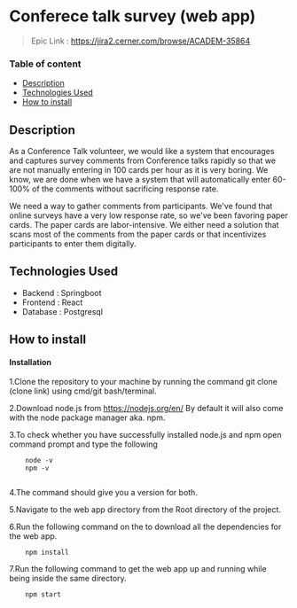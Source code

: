 # Conferece talk survey (web app)
>Epic Link : https://jira2.cerner.com/browse/ACADEM-35864

### Table of content
- [Description](#description)
- [Technologies Used](#technologies-used)
- [How to install](#how-to-install)


## Description
As a Conference Talk volunteer, we would like a system that encourages and captures survey comments from Conference talks rapidly so that we are not manually entering in 100 cards per hour as it is very boring. We know, we are done when we have a system that will automatically enter 60-100% of the comments without sacrificing response rate.

We need a way to gather comments from participants. We've found that online surveys have a very low response rate, so we've been favoring paper cards. The paper cards are labor-intensive. We either need a solution that scans most of the comments from the paper cards or that incentivizes participants to enter them digitally.

## Technologies Used
- Backend : Springboot
- Frontend : React
- Database : Postgresql

## How to install
#### Installation
1.Clone the repository to your machine by running the command git clone (clone link) using cmd/git bash/terminal.

2.Download node.js from https://nodejs.org/en/ By default it will also come with the node package manager aka. npm.

3.To check whether you have successfully installed node.js and npm open command prompt and type the following
```
	node -v
	npm -v
	
```
4.The command should give you a version for both.

5.Navigate to the web app directory from the Root directory of the project.

6.Run the following command on the to download all the dependencies for the web app.
```
	npm install
```

7.Run the following command to get the web app up and running while being inside the same directory.
```
	npm start
```
